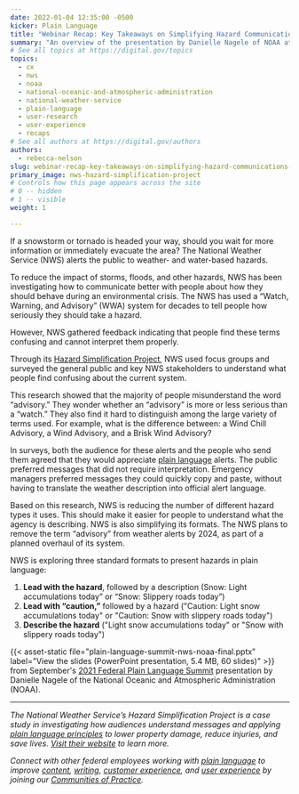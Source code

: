 ```yaml
---
date: 2022-01-04 12:35:00 -0500
kicker: Plain Language
title: "Webinar Recap: Key Takeaways on Simplifying Hazard Communications With Plain Language"
summary: "An overview of the presentation by Danielle Nagele of NOAA at the 2021 Plain Language Summit. Learn how she and her team used feedback to decrease confusion and increase impact."
# See all topics at https://digital.gov/topics
topics:
  - cx
  - nws
  - noaa
  - national-oceanic-and-atmospheric-administration
  - national-weather-service
  - plain-language
  - user-research
  - user-experience
  - recaps
# See all authors at https://digital.gov/authors
authors:
  - rebecca-nelson
slug: webinar-recap-key-takeaways-on-simplifying-hazard-communications-with-plain-language
primary_image: nws-hazard-simplification-project
# Controls how this page appears across the site
# 0 -- hidden
# 1 -- visible
weight: 1

---
```


If a snowstorm or tornado is headed your way, should you wait for more information or immediately evacuate the area? The National Weather Service (NWS) alerts the public to weather- and water-based hazards.

To reduce the impact of storms, floods, and other hazards, NWS has been investigating how to communicate better with people about how they should behave during an environmental crisis. The NWS has used a “Watch, Warning, and Advisory” (WWA) system for decades to tell people how seriously they should take a hazard.

However, NWS gathered feedback indicating that people find these terms confusing and cannot interpret them properly.

Through its [Hazard Simplification Project](https://www.weather.gov/hazardsimplification/), NWS used focus groups and surveyed the general public and key NWS stakeholders to understand what people find confusing about the current system.

This research showed that the majority of people misunderstand the word “advisory.” They wonder whether an “advisory” is more or less serious than a “watch.” They also find it hard to distinguish among the large variety of terms used. For example, what is the difference between: a Wind Chill Advisory, a Wind Advisory, and a Brisk Wind Advisory?

In surveys, both the audience for these alerts and the people who send them agreed that they would appreciate [plain language](https://digital.gov/topics/plain-language/) alerts. The public preferred messages that did not require interpretation. Emergency managers preferred messages they could quickly copy and paste, without having to translate the weather description into official alert language.

Based on this research, NWS is reducing the number of different hazard types it uses. This should make it easier for people to understand what the agency is describing. NWS is also simplifying its formats. The NWS plans to remove the term “advisory” from weather alerts by 2024, as part of a planned overhaul of its system.

NWS is exploring three standard formats to present hazards in plain language:

1. **Lead with the hazard**, followed by a description (Snow: Light accumulations today” or “Snow: Slippery roads today”)
2. **Lead with “caution,”** followed by a hazard ("Caution: Light snow accumulations today" or "Caution: Snow with slippery roads today")
3. **Describe the hazard** ("Light snow accumulations today" or "Snow with slippery roads today")

{{< asset-static file="plain-language-summit-nws-noaa-final.pptx" label="View the slides (PowerPoint presentation, 5.4 MB, 60 slides)" >}} from September's [2021 Federal Plain Language Summit](https://digital.gov/event/2021/09/21/2021-federal-plain-language-summit/) presentation by Danielle Nagele of the National Oceanic and Atmospheric Administration (NOAA).

***

*The National Weather Service’s Hazard Simplification Project is a case study in investigating how audiences understand messages and applying [plain language principles](https://www.plainlanguage.gov/guidelines/) to lower property damage, reduce injuries, and save lives. [Visit their website](https://www.weather.gov/hazardsimplification/) to learn more.*

*Connect with other federal employees working with [plain language](https://digital.gov/topics/plain-language/) to improve [content](https://digital.gov/topics/content/), [writing](https://digital.gov/topics/writing/), [customer experience](https://digital.gov/topics/cx/), and [user experience](https://digital.gov/topics/user-experience/) by joining our [Communities of Practice](https://digital.gov/communities/).*
